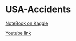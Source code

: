 # USA-Accidents

[NoteBook on Kaggle](https://www.kaggle.com/code/kirellosyoussefsamy/usaccidents)

[Youtube link](https://youtu.be/vfC9AQtMvs8)
